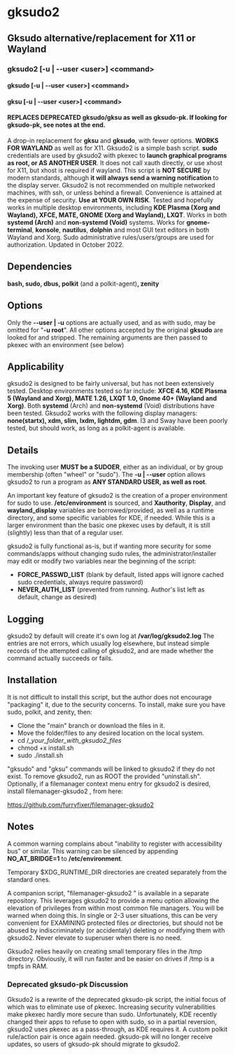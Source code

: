 # gksudo2
## Gksudo alternative/replacement for X11 or Wayland
### gksudo2 [-u | --user \<user\>] \<command\>
#### gksudo [-u | --user \<user\>] \<command\>
#### gksu [-u | --user \<user\>] \<command\>
#### REPLACES DEPRECATED gksudo/gksu as well as gksudo-pk. If looking for gksudo-pk, see notes at the end.
A drop-in replacement for **gksu** and **gksudo**, with fewer options. **WORKS FOR WAYLAND** as well as for X11. Gksudo2 is a simple bash script.  **sudo** credentials are used by gksudo2 with pkexec to **launch graphical programs as root, or AS ANOTHER USER**. It does not call xauth directly, or use xhost for X11, but xhost is required if wayland. This script is **NOT SECURE** by modern standards, although **it will always send a warning notification** to the display server. Gksudo2 is not recommended on multiple networked machines, with ssh, or unless behind a firewall. Convenience is attained at the expense of security. **Use at YOUR OWN RISK**. Tested and hopefully works in multiple desktop environments, including **KDE Plasma (Xorg and Wayland), XFCE, MATE, GNOME (Xorg and Wayland), LXQT**. Works in both **systemd (Arch)** and **non-systemd (Void)** systems.  Works for **gnome-terminal**, **konsole**, **nautilus**, **dolphin** and most GUI text editors in both Wayland and Xorg. Sudo administrative rules/users/groups are used for authorization.  Updated in October 2022.

## Dependencies
**bash, sudo, dbus, polkit** (and a polkit-agent)**, zenity**


## Options
Only the **--user | -u** options are actually used, and as with sudo, may be omitted for "**-u root**".  All other options accepted by the original **gksudo** are looked for and stripped.  The remaining arguments are then passed to pkexec with an environment (see below)

## Applicability
gksudo2 is designed to be fairly universal, but has not been extensively tested. Desktop environments tested so far include:
**XFCE 4.16, KDE Plasma 5 (Wayland and Xorg), MATE 1.26, LXQT 1.0, Gnome 40+ (Wayland and Xorg)**. Both **systemd** (Arch) and **non-systemd** (Void) distributions have been tested. Gksudo2 works with the following display managers: **none(startx), xdm, slim, lxdm, lightdm, gdm**. I3 and Sway have been poorly tested, but should work, as long as a polkit-agent is available.

## Details
The invoking user **MUST be a SUDOER**, either as an individual, or by group membership (often "wheel" or "sudo"). The **-u | --user** option allows gksudo2 to run a program as **ANY STANDARD USER, as well as root**.  

An important key feature of gksudo2 is the creation of a proper environment for sudo to use.  **/etc/environment** is sourced, and **Xauthority**, **Display**, and **wayland_display** variables are borrowed/provided, as well as a runtime directory, and some specific variables for KDE, if needed.  While this is a larger environment than the basic one pkexec uses by default, it is still (slightly) less than that of a regular user.  

gksudo2 is fully functional as-is, but if wanting more security for some commands/apps without changing sudo rules, the administrator/installer may edit or modify two variables near the beginning of the script:
- **FORCE_PASSWD_LIST**   (blank by default, listed apps will ignore cached sudo credentials, always require password)
- **NEVER_AUTH_LIST**  (prevented from running. Author's list left as default, change as desired)

## Logging
gksudo2 by default will create it's own log at **/var/log/gksudo2.log**  The entries are not errors, which usually log elsewhere, but instead simple records of the attempted calling of gksudo2, and are made whether the command actually succeeds or fails. 

## Installation
It is not difficult to install this script, but the author does not encourage "packaging" it, due to the security concerns.  To install, make sure you have sudo, polkit, and zenity, then:
- Clone the "main" branch or download the files in it.
- Move the folder/files to any desired location on the local system.
- cd  /*_your_folder_with_gksudo2_files*
- chmod +x install.sh
- sudo ./install.sh

"gksudo" and "gksu" commands will be linked to gksudo2 if they do not exist. To remove gksudo2, run as ROOT the provided "uninstall.sh".   
Optionally, if a filemanager context menu entry for gksudo2 is desired, install filemanager-gksudo2 , from here:

https://github.com/furryfixer/filemanager-gksudo2 
 
## Notes
A common warning complains about "inability to register with accessibility bus" or similar.  This warning can be silenced by appending **NO_AT_BRIDGE=1** to **/etc/environment**.

Temporary $XDG_RUNTIME_DIR directories are created separately from the standard ones.

A companion script, "filemanager-gksudo2 " is available in a separate repository. This leverages gksudo2 to provide a menu option allowing the elevation of privileges from within most common file managers. You will be warned when doing this. In single or 2-3 user situations, this can be very convenient for EXAMINING protected files or directories, but should not be abused by indiscriminately (or accidentaly) deleting or modifying them with gksudo2.  Never elevate to superuser when there is no need.

Gksudo2 relies heavily on creating small temporary files in the /tmp directory.  Obviously, it will run faster and be easier on drives if /tmp is a tmpfs in RAM.

### Deprecated gksudo-pk Discussion
Gksudo2 is a rewrite of the deprecated gksudo-pk script, the initial focus of which was to eliminate use of pkexec. Increasing security vulnerabilities make pkexec hardly more secure than sudo. Unfortunately, KDE recently changed their apps to refuse to open with sudo, so in a partial reversion, gksudo2 uses pkexec as a pass-through, as KDE requires it. A custom polkit rule/action pair is once again needed. gksudo-pk will no longer receive updates, so users of gksudo-pk should migrate to gksudo2. 
